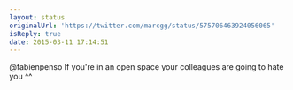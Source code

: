 ```yaml
---
layout: status
originalUrl: 'https://twitter.com/marcgg/status/575706463924056065'
isReply: true
date: 2015-03-11 17:14:51
---
```


@fabienpenso If you're in an open space your colleagues are going to hate you ^^
